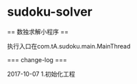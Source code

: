 # sudoku-solver
== 数独求解小程序 ==

执行入口在com.tA.sudoku.main.MainThread


=== change-log ===

2017-10-07
1.初始化工程
